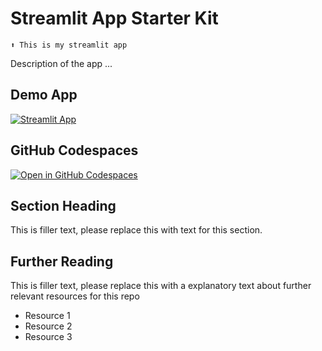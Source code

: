#  Streamlit App Starter Kit 
```
⬆️ This is my streamlit app
```

Description of the app ...

## Demo App

[![Streamlit App](https://static.streamlit.io/badges/streamlit_badge_black_white.svg)](https://waste_classification.streamlit.app/)

## GitHub Codespaces

[![Open in GitHub Codespaces](https://github.com/codespaces/badge.svg)](https://codespaces.new/streamlit/app-starter-kit?quickstart=1)

## Section Heading

This is filler text, please replace this with text for this section.

## Further Reading

This is filler text, please replace this with a explanatory text about further relevant resources for this repo
- Resource 1
- Resource 2
- Resource 3
